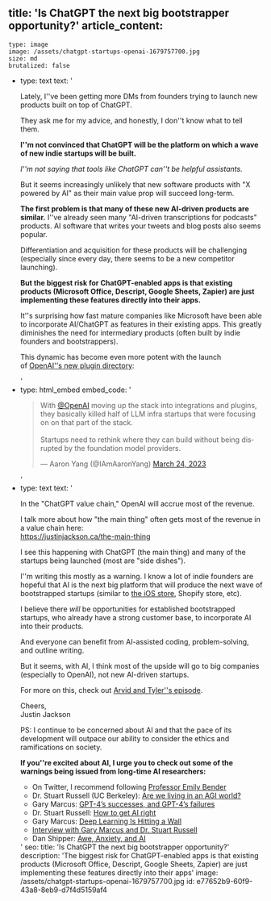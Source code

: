 title: 'Is ChatGPT the next big bootstrapper opportunity?'
article_content:
  -
    type: image
    image: /assets/chatgpt-startups-openai-1679757700.jpg
    size: md
    brutalized: false
  -
    type: text
    text: '<p>Lately, I''ve been getting more DMs from founders trying to launch new products built on top of ChatGPT.</p><p>They ask me for my advice, and honestly, I don''t know what to tell them.</p><p><strong>I''m not convinced that ChatGPT will be the platform on which a wave of new indie startups will be built.</strong></p><p><em>I''m not saying that tools like ChatGPT can''t be helpful assistants.</em></p><p>But it seems increasingly unlikely that new software products with "X powered by AI" as their main value prop will succeed long-term.</p><p><strong>The first problem is that many of these new AI-driven products are similar.</strong>&nbsp;I''ve already seen many "AI-driven transcriptions for podcasts" products. AI software that writes your tweets and blog posts also seems popular.</p><p>Differentiation and acquisition for these products will be challenging (especially since every day, there seems to be a new competitor launching).</p><p><strong>But the biggest risk for ChatGPT-enabled apps is that existing products (Microsoft Office, Descript, Google Sheets, Zapier) are just implementing these features directly into their apps.</strong></p><p>It''s surprising how fast mature companies like Microsoft have been able to incorporate AI/ChatGPT as features in their existing apps. This greatly diminishes the need for intermediary products (often built by indie founders and bootstrappers).</p><p>This dynamic has become even more potent with the launch of&nbsp;<a href="https://openai.com/blog/chatgpt-plugins" target="_blank" rel="noopener noreferrer">OpenAI''s new plugin directory</a>:</p>'
  -
    type: html_embed
    embed_code: '<blockquote class="twitter-tweet tw-align-center"><p lang="en" dir="ltr">With <a href="https://twitter.com/OpenAI?ref_src=twsrc%5Etfw">@OpenAI</a> moving up the stack into integrations and plugins, they basically killed half of LLM infra startups that were focusing on on that part of the stack. <br><br>Startups need to rethink where they can build without being disrupted by the foundation model providers.</p>&mdash; Aaron Yang (@IAmAaronYang) <a href="https://twitter.com/IAmAaronYang/status/1639237798313054208?ref_src=twsrc%5Etfw">March 24, 2023</a></blockquote> <script async src="https://platform.twitter.com/widgets.js" charset="utf-8"></script>'
  -
    type: text
    text: '<p>In the "ChatGPT value chain," OpenAI will accrue most of the revenue.</p><p>I talk more about how "the main thing" often gets most of the revenue in a value chain here:<br>​<a href="https://t.co/hVGnElb1kf" target="_blank" rel="noopener noreferrer">https://justinjackson.ca/the-main-thing</a></p><p>I see this happening with ChatGPT (the main thing) and many of the startups being launched (most are "side dishes").</p><p>I''m writing this mostly as a warning. I know a lot of indie founders are hopeful that AI is the next big platform that will produce the next wave of bootstrapped startups (similar to&nbsp;<a href="https://twitter.com/Eduullv/status/1638988638657695989" target="_blank" rel="noopener noreferrer">the iOS store</a>, Shopify store, etc).</p><p>I believe there <i>will</i> be opportunities for established bootstrapped startups, who already have a strong customer base, to incorporate AI into their products.</p><p>And everyone can benefit from AI-assisted coding, problem-solving, and outline writing.</p><p>But it seems, with AI, I think most of the upside will go to big companies (especially to OpenAI), not new AI-driven startups.</p><p>For more on this, check out&nbsp;<a href="https://catchup.fm/episodes/arvid-tyler-are-talking-about-ai" target="_blank" rel="noopener noreferrer">Arvid and Tyler''s episode</a>.</p><p>Cheers,<br>Justin Jackson</p><p>PS: I continue to be concerned about AI and that the pace of its development will outpace our ability to consider the ethics and ramifications on society.</p><p><strong>If you''re excited about AI, I urge you to check out some of the warnings being issued from long-time AI researchers:</strong></p><ul><li>On Twitter, I recommend following&nbsp;<a href="https://twitter.com/emilymbender" target="_blank" rel="noopener noreferrer">Professor Emily Bender</a>​</li><li>Dr. Stuart Russell (UC Berkeley):&nbsp;<a href="https://share.transistor.fm/s/deca2e46" target="_blank" rel="noopener noreferrer">Are we living in an AGI world?</a>​</li><li>Gary Marcus:&nbsp;<a href="https://garymarcus.substack.com/p/gpt-4s-successes-and-gpt-4s-failures" target="_blank" rel="noopener noreferrer">GPT-4’s successes, and GPT-4’s failures</a>​</li><li>Dr. Stuart Russell:&nbsp;<a href="https://www.youtube.com/watch?v=zGU2dxlGmoA" target="_blank" rel="noopener noreferrer">How to get AI right</a>​</li><li>Gary Marcus:&nbsp;<a href="https://nautil.us/deep-learning-is-hitting-a-wall-238440/" target="_blank" rel="noopener noreferrer">Deep Learning Is Hitting a Wall</a>​</li><li>​<a href="https://plinkhq.com/i/733163012/e/1000603166437" target="_blank" rel="noopener noreferrer">Interview with Gary Marcus and Dr. Stuart Russell</a>​</li><li>Dan Shipper:&nbsp;<a href="https://every.to/chain-of-thought/awe-anxiety-and-ai" target="_blank" rel="noopener noreferrer">Awe, Anxiety, and AI</a></li></ul>'
seo:
  title: 'Is ChatGPT the next big bootstrapper opportunity?'
  description: 'The biggest risk for ChatGPT-enabled apps is that existing products (Microsoft Office, Descript, Google Sheets, Zapier) are just implementing these features directly into their apps'
  image: /assets/chatgpt-startups-openai-1679757700.jpg
id: e77652b9-60f9-43a8-8eb9-d7f4d5159af4
